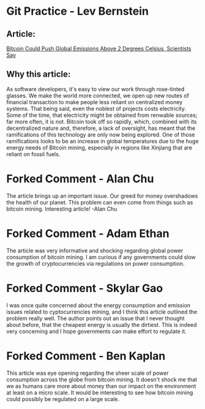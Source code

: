 # Git Practice - Lev Bernstein

## Article:

[Bitcoin Could Push Global Emissions Above 2 Degrees Celsius, Scientists Say](https://truthout.org/articles/bitcoin-could-push-global-emissions-above-2-degrees-celsius-scientists-say/)

## Why this article:

As software developers, it's easy to view our work through rose-tinted glasses.
We make the world more connected, we open up new routes of financial transaction to make people less reliant on centralized money systems.
That being said, even the noblest of projects costs electricity. Some of the time, that electricity might be obtained from renwable sources; far more often, it is not.
Bitcoin took off so rapidly, which, combined with its decentralized nature and, therefore, a lack of oversight, has meant that the ramifications of this technology are only now being explored.
One of those ramifications looks to be an increase in global temperatures due to the huge energy needs of Bitcoin mining, especially in regions like Xinjiang that are reliant on fossil fuels.

# Forked Comment - Alan Chu
The article brings up an important issue. Our greed for money overshadows the health of our planet. This problem can even come from things such as bitcoin mining.
Interesting article! -Alan Chu

# Forked Comment - Adam Ethan
The article was very informative and shocking regarding global power consumption of bitcoin mining. I am curious if any governments could slow the growth of cryptocurrencies via regulations on power consumption. 

# Forked Comment - Skylar Gao
I was once quite concerned about the energy consumption and emission issues related to cyptocurrencies mining, and I think this article outlined the problem really well. The author points out an issue that I never thought about before, that the cheapest energy is usually the dirtiest. This is indeed very concerning and I hope governments can make effort to regulate it.

# Forked Comment - Ben Kaplan
This article was eye opening regarding the sheer scale of power consumption across the globe from bitcoin mining. It doesn't shock me that we as humans care more about money than our impact on the environment at least on a micro scale. It would be interesting to see how bitcoin mining could possibly be regulated on a large scale. 